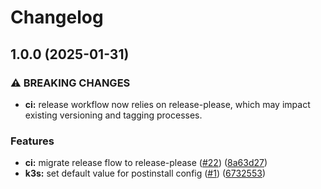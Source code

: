 # Changelog

## 1.0.0 (2025-01-31)


### ⚠ BREAKING CHANGES

* **ci:** release workflow now relies on release-please, which may impact existing versioning and tagging processes.

### Features

* **ci:** migrate release flow to release-please ([#22](https://github.com/theepicsaxguy/k3s-cluster/issues/22)) ([8a63d27](https://github.com/theepicsaxguy/k3s-cluster/commit/8a63d27036ad4f37e003aed27bf231edf690ad23))
* **k3s:** set default value for postinstall config ([#1](https://github.com/theepicsaxguy/k3s-cluster/issues/1)) ([6732553](https://github.com/theepicsaxguy/k3s-cluster/commit/673255321f545957892a43d8d346891fa5ecf0b4))
